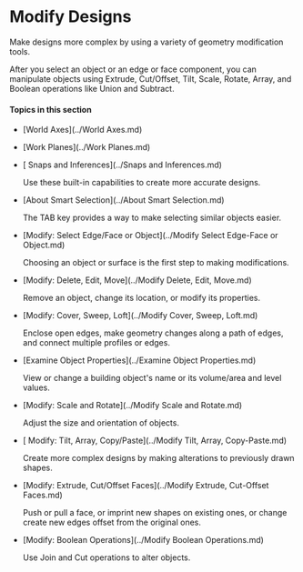 # Modify Designs

Make designs more complex by using a variety of geometry modification tools.
 

After you select an object or an edge or face component, you can manipulate objects using Extrude, Cut/Offset, Tilt, Scale, Rotate, Array, and Boolean operations like Union and Subtract.

  

#### Topics in this section

* [World Axes](../World Axes.md)
* [Work Planes](../Work Planes.md)
* [ Snaps and Inferences](../Snaps and Inferences.md)
    
    Use these built-in capabilities to create more accurate designs.
* [About Smart Selection](../About Smart Selection.md)
    
    The TAB key provides a way to make selecting similar objects easier.
* [Modify: Select Edge/Face or Object](../Modify Select Edge-Face or Object.md)
    
    Choosing an object or surface is the first step to making modifications.
* [Modify: Delete, Edit, Move](../Modify Delete, Edit, Move.md)
    
    Remove an object, change its location, or modify its properties.
* [Modify: Cover, Sweep, Loft](../Modify Cover, Sweep, Loft.md)
    
    Enclose open edges, make geometry changes along a path of edges, and connect multiple profiles or edges.
* [Examine Object Properties](../Examine Object Properties.md)
    
    View or change a building object's name or its volume/area and level values.
* [Modify: Scale and Rotate](../Modify Scale and Rotate.md)
    
    Adjust the size and orientation of objects.
* [ Modify: Tilt, Array, Copy/Paste](../Modify Tilt, Array, Copy-Paste.md)
    
    Create more complex designs by making alterations to previously drawn shapes.
* [Modify: Extrude, Cut/Offset Faces](../Modify Extrude, Cut-Offset Faces.md)
    
    Push or pull a face, or imprint new shapes on existing ones, or change create new edges offset from the original ones.
* [Modify: Boolean Operations](../Modify Boolean Operations.md)
    
    Use Join and Cut operations to alter objects.

